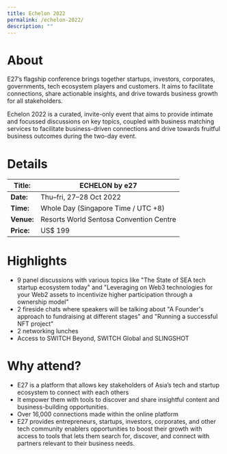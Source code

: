 ```yaml
---
title: Echelon 2022
permalink: /echelon-2022/
description: ""
---
```

# About
E27’s flagship conference brings together startups, investors, corporates, governments, tech ecosystem players and customers. It aims to facilitate connections, share actionable insights, and drive towards business growth for all stakeholders. 

Echelon 2022 is a curated, invite-only event that aims to provide intimate and focussed discussions on key topics, coupled with business matching services to facilitate business-driven connections and drive towards fruitful business outcomes during the two-day event.
# Details

| **Title:** | **ECHELON by e27**|
| -------- | -------- |
|**Date:** | Thu–fri, 27–28 Oct 2022 |
| **Time:**    | Whole Day (Singapore Time / UTC +8) |
|**Venue:** | Resorts World Sentosa Convention Centre |
|**Price:** | US$ 199 |

# Highlights
* 9 panel discussions with various topics like "The State of SEA tech startup ecosystem today" and "Leveraging on Web3 technologies for your Web2 assets to incentivize higher participation through a ownership model" 
* 2 fireside chats where speakers will be talking about "A Founder's approach to fundraising at different stages" and "Running a successful NFT project"
* 2 networking lunches
* Access to SWITCH Beyond, SWITCH Global and SLINGSHOT

# Why attend?
* E27 is a platform that allows key stakeholders of Asia’s tech and startup ecosystem to connect with each others
*  It empower them with tools to discover and share insightful content and business-building opportunities. 
* Over 16,000 connections made within the online platform
* E27 provides entrepreneurs, startups, investors, corporates, and other tech community enablers opportunities to boost their growth with access to tools that lets them search for, discover, and connect with partners relevant to their business needs.